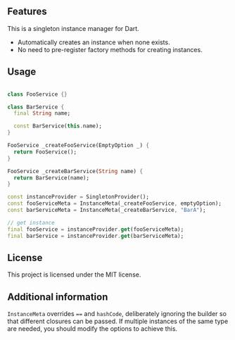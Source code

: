 ## Features

This is a singleton instance manager for Dart.

- Automatically creates an instance when none exists.
- No need to pre-register factory methods for creating instances.

## Usage

```dart

class FooService {}

class BarService {
  final String name;

  const BarService(this.name);
}

FooService _createFooService(EmptyOption _) {
  return FooService();
}

FooService _createBarService(String name) {
  return BarService(name);
}

const instanceProvider = SingletonProvider();
const fooServiceMeta = InstanceMeta(_createFooService, emptyOption);
const barServiceMeta = InstanceMeta(_createBarService, "BarA");

// get instance
final fooService = instanceProvider.get(fooServiceMeta);
final barService = instanceProvider.get(barServiceMeta);

```

## License

This project is licensed under the MIT license.


## Additional information

```InstanceMeta``` overrides ```==``` and ```hashCode```, deliberately ignoring the builder so that different closures can be passed. If multiple instances of the same type are needed, you should modify the options to achieve this.